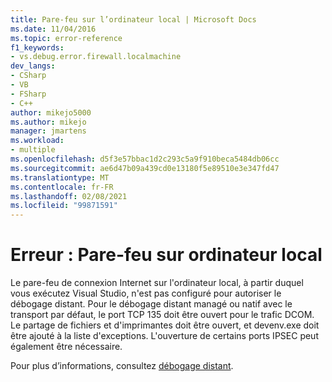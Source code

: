 ```yaml
---
title: Pare-feu sur l’ordinateur local | Microsoft Docs
ms.date: 11/04/2016
ms.topic: error-reference
f1_keywords:
- vs.debug.error.firewall.localmachine
dev_langs:
- CSharp
- VB
- FSharp
- C++
author: mikejo5000
ms.author: mikejo
manager: jmartens
ms.workload:
- multiple
ms.openlocfilehash: d5f3e57bbac1d2c293c5a9f910beca5484db06cc
ms.sourcegitcommit: ae6d47b09a439cd0e13180f5e89510e3e347fd47
ms.translationtype: MT
ms.contentlocale: fr-FR
ms.lasthandoff: 02/08/2021
ms.locfileid: "99871591"
---
```

# <a name="error-firewall-on-local-machine"></a>Erreur : Pare-feu sur ordinateur local
Le pare-feu de connexion Internet sur l'ordinateur local, à partir duquel vous exécutez Visual Studio, n'est pas configuré pour autoriser le débogage distant. Pour le débogage distant managé ou natif avec le transport par défaut, le port TCP 135 doit être ouvert pour le trafic DCOM. Le partage de fichiers et d'imprimantes doit être ouvert, et devenv.exe doit être ajouté à la liste d'exceptions. L'ouverture de certains ports IPSEC peut également être nécessaire.

 Pour plus d’informations, consultez [débogage distant](../debugger/remote-debugging.md).